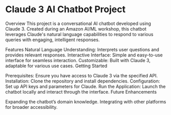# Claude 3 AI Chatbot Project     
 
Overview
This project is a conversational AI chatbot developed using Claude 3. Created during an Amazon AI/ML workshop, this chatbot leverages Claude's natural language capabilities to respond to various queries with engaging, intelligent responses.

Features
Natural Language Understanding: Interprets user questions and provides relevant responses.
Interactive Interface: Simple and easy-to-use interface for seamless interaction.
Customizable: Built with Claude 3, adaptable for various use cases. 
Getting Started

Prerequisites: Ensure you have access to Claude 3 via the specified API.
Installation: Clone the repository and install dependencies.
Configuration: Set up API keys and parameters for Claude.
Run the Application: Launch the chatbot locally and interact through the interface.
Future Enhancements
 
Expanding the chatbot’s domain knowledge.
Integrating with other platforms for broader accessibility.


 
